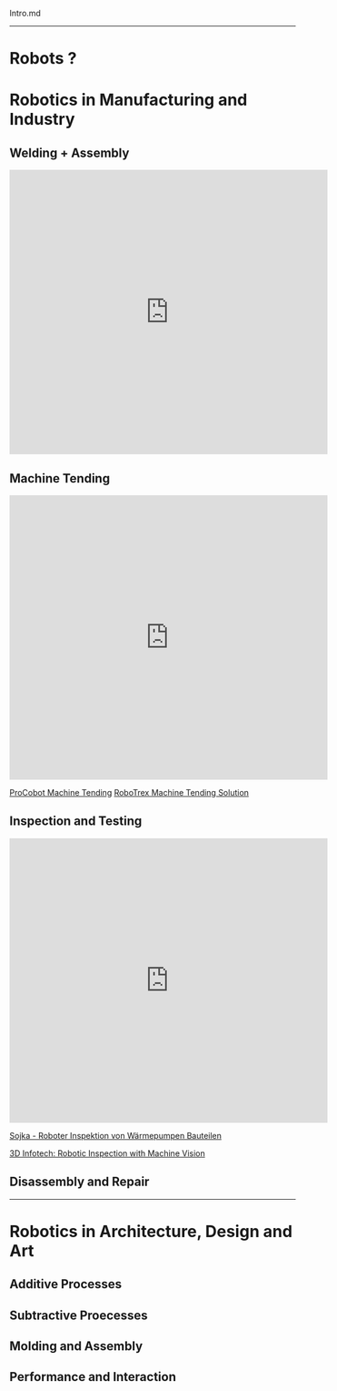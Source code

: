Intro.md 


___

# Robots ?



# Robotics in Manufacturing and Industry

## Welding + Assembly 

<iframe width="560" height="500" src="https://www.youtube-nocookie.com/embed/g3RxpoQ-KO4?si=BXOFMk0QvJHIUxQZ" title="YouTube video player" frameborder="0" allow="accelerometer; autoplay; clipboard-write; encrypted-media; gyroscope; picture-in-picture; web-share" referrerpolicy="strict-origin-when-cross-origin" allowfullscreen></iframe>

## Machine Tending 

<iframe width="560" height="500" src="https://www.youtube-nocookie.com/embed/35KhfiAmE4o?si=VB1Y29ByTPzpdEWu" title="YouTube video player" frameborder="0" allow="accelerometer; autoplay; clipboard-write; encrypted-media; gyroscope; picture-in-picture; web-share" referrerpolicy="strict-origin-when-cross-origin" allowfullscreen></iframe>

[ProCobot Machine Tending](https://www.youtube.com/watch?v=9nacz_u8J4A)
[RoboTrex Machine Tending Solution](https://www.youtube.com/watch?v=K3BGOQ_TLp8)

## Inspection and Testing

<iframe width="560" height="500" src="https://www.youtube-nocookie.com/embed/eMsUn-x8f7Y?si=1oA1F649p30j4K8P" title="YouTube video player" frameborder="0" allow="accelerometer; autoplay; clipboard-write; encrypted-media; gyroscope; picture-in-picture; web-share" referrerpolicy="strict-origin-when-cross-origin" allowfullscreen></iframe>

[Sojka - Roboter Inspektion von Wärmepumpen Bauteilen](https://www.youtube.com/watch?v=ATpLyt69YFQ)

[3D Infotech: Robotic Inspection with Machine Vision](https://www.youtube.com/watch?v=B0yxYFJId0M) 

## Disassembly and Repair 

___

# Robotics in Architecture, Design and Art 

## Additive Processes 

## Subtractive Proecesses 

## Molding and Assembly 

## Performance and Interaction 